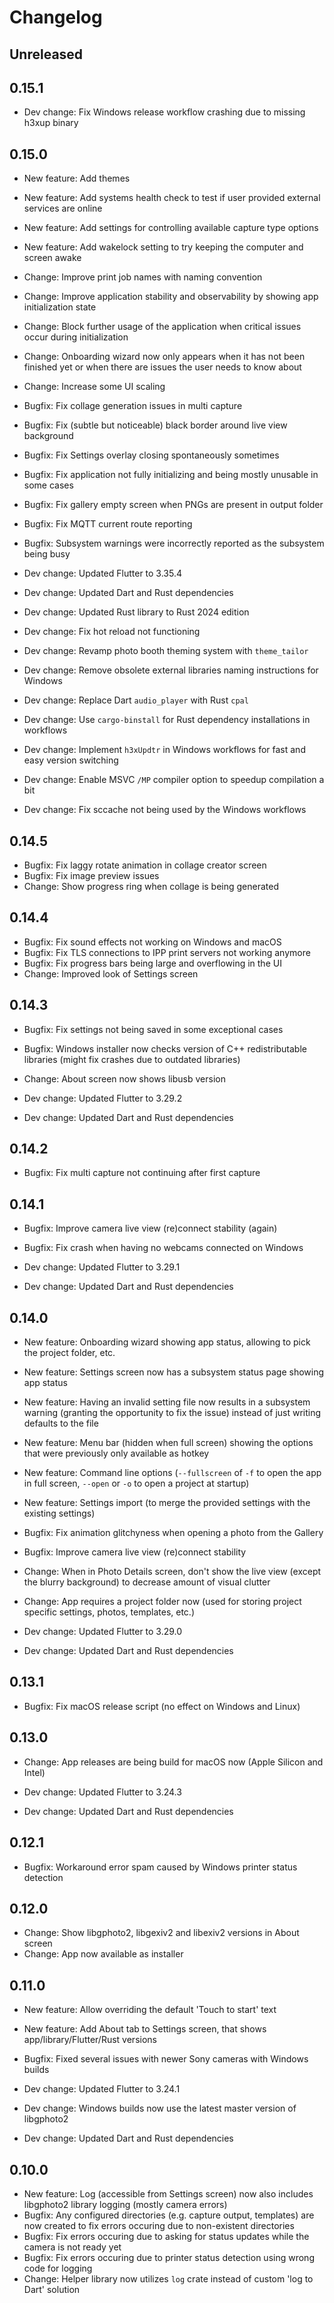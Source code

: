 # Changelog

## Unreleased

## 0.15.1

- Dev change: Fix Windows release workflow crashing due to missing h3xup binary

## 0.15.0

- New feature: Add themes
- New feature: Add systems health check to test if user provided external services are online
- New feature: Add settings for controlling available capture type options
- New feature: Add wakelock setting to try keeping the computer and screen awake
- Change: Improve print job names with naming convention
- Change: Improve application stability and observability by showing app initialization state
- Change: Block further usage of the application when critical issues occur during initialization
- Change: Onboarding wizard now only appears when it has not been finished yet or when there are issues the user needs to know about
- Change: Increase some UI scaling
- Bugfix: Fix collage generation issues in multi capture
- Bugfix: Fix (subtle but noticeable) black border around live view background
- Bugfix: Fix Settings overlay closing spontaneously sometimes
- Bugfix: Fix application not fully initializing and being mostly unusable in some cases
- Bugfix: Fix gallery empty screen when PNGs are present in output folder
- Bugfix: Fix MQTT current route reporting
- Bugfix: Subsystem warnings were incorrectly reported as the subsystem being busy

- Dev change: Updated Flutter to 3.35.4
- Dev change: Updated Dart and Rust dependencies
- Dev change: Updated Rust library to Rust 2024 edition
- Dev change: Fix hot reload not functioning
- Dev change: Revamp photo booth theming system with `theme_tailor`
- Dev change: Remove obsolete external libraries naming instructions for Windows
- Dev change: Replace Dart `audio_player` with Rust `cpal`
- Dev change: Use `cargo-binstall` for Rust dependency installations in workflows
- Dev change: Implement `h3xUpdtr` in Windows workflows for fast and easy version switching
- Dev change: Enable MSVC `/MP` compiler option to speedup compilation a bit
- Dev change: Fix sccache not being used by the Windows workflows

## 0.14.5

- Bugfix: Fix laggy rotate animation in collage creator screen
- Bugfix: Fix image preview issues
- Change: Show progress ring when collage is being generated

## 0.14.4

- Bugfix: Fix sound effects not working on Windows and macOS
- Bugfix: Fix TLS connections to IPP print servers not working anymore
- Bugfix: Fix progress bars being large and overflowing in the UI
- Change: Improved look of Settings screen

## 0.14.3

- Bugfix: Fix settings not being saved in some exceptional cases
- Bugfix: Windows installer now checks version of C++ redistributable libraries (might fix crashes due to outdated libraries)
- Change: About screen now shows libusb version

- Dev change: Updated Flutter to 3.29.2
- Dev change: Updated Dart and Rust dependencies

## 0.14.2

- Bugfix: Fix multi capture not continuing after first capture

## 0.14.1

- Bugfix: Improve camera live view (re)connect stability (again)
- Bugfix: Fix crash when having no webcams connected on Windows

- Dev change: Updated Flutter to 3.29.1
- Dev change: Updated Dart and Rust dependencies

## 0.14.0

- New feature: Onboarding wizard showing app status, allowing to pick the project folder, etc.
- New feature: Settings screen now has a subsystem status page showing app status
- New feature: Having an invalid setting file now results in a subsystem warning (granting the opportunity to fix the issue) instead of just writing defaults to the file
- New feature: Menu bar (hidden when full screen) showing the options that were previously only available as hotkey
- New feature: Command line options (`--fullscreen` of `-f` to open the app in full screen, `--open` or `-o` to open a project at startup)
- New feature: Settings import (to merge the provided settings with the existing settings)
- Bugfix: Fix animation glitchyness when opening a photo from the Gallery
- Bugfix: Improve camera live view (re)connect stability
- Change: When in Photo Details screen, don't show the live view (except the blurry background) to decrease amount of visual clutter
- Change: App requires a project folder now (used for storing project specific settings, photos, templates, etc.)

- Dev change: Updated Flutter to 3.29.0
- Dev change: Updated Dart and Rust dependencies

## 0.13.1

- Bugfix: Fix macOS release script (no effect on Windows and Linux)

## 0.13.0

- Change: App releases are being build for macOS now (Apple Silicon and Intel)

- Dev change: Updated Flutter to 3.24.3
- Dev change: Updated Dart and Rust dependencies

## 0.12.1

- Bugfix: Workaround error spam caused by Windows printer status detection

## 0.12.0

- Change: Show libgphoto2, libgexiv2 and libexiv2 versions in About screen
- Change: App now available as installer

## 0.11.0

- New feature: Allow overriding the default 'Touch to start' text
- New feature: Add About tab to Settings screen, that shows app/library/Flutter/Rust versions
- Bugfix: Fixed several issues with newer Sony cameras with Windows builds

- Dev change: Updated Flutter to 3.24.1
- Dev change: Windows builds now use the latest master version of libgphoto2
- Dev change: Updated Dart and Rust dependencies

## 0.10.0

- New feature: Log (accessible from Settings screen) now also includes libgphoto2 library logging (mostly camera errors)
- Bugfix: Any configured directories (e.g. capture output, templates) are now created to fix errors occuring due to non-existent directories
- Bugfix: Fix errors occuring due to asking for status updates while the camera is not ready yet
- Bugfix: Fix errors occuring due to printer status detection using wrong code for logging
- Change: Helper library now utilizes `log` crate instead of custom 'log to Dart' solution
